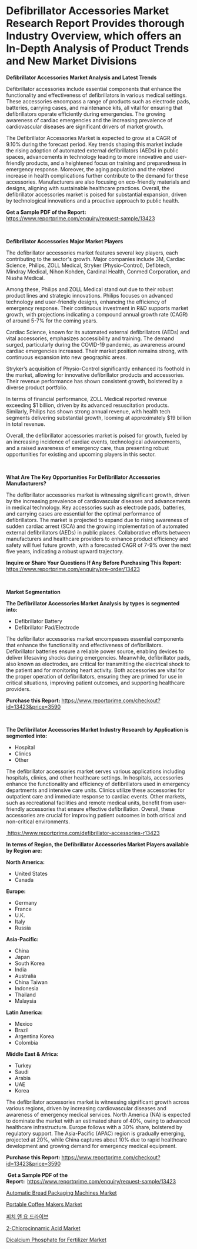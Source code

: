 <p><h1>Defibrillator Accessories Market Research Report Provides thorough Industry Overview, which offers an In-Depth Analysis of Product Trends and New Market Divisions</h1></p><p><strong>Defibrillator Accessories Market Analysis and Latest Trends</strong></p>
<p><p>Defibrillator accessories include essential components that enhance the functionality and effectiveness of defibrillators in various medical settings. These accessories encompass a range of products such as electrode pads, batteries, carrying cases, and maintenance kits, all vital for ensuring that defibrillators operate efficiently during emergencies. The growing awareness of cardiac emergencies and the increasing prevalence of cardiovascular diseases are significant drivers of market growth.</p><p>The Defibrillator Accessories Market is expected to grow at a CAGR of 9.10% during the forecast period. Key trends shaping this market include the rising adoption of automated external defibrillators (AEDs) in public spaces, advancements in technology leading to more innovative and user-friendly products, and a heightened focus on training and preparedness in emergency response. Moreover, the aging population and the related increase in health complications further contribute to the demand for these accessories. Manufacturers are also focusing on eco-friendly materials and designs, aligning with sustainable healthcare practices. Overall, the defibrillator accessories market is poised for substantial expansion, driven by technological innovations and a proactive approach to public health.</p></p>
<p><strong>Get a Sample PDF of the Report:&nbsp;</strong> <a href="https://www.reportprime.com/enquiry/request-sample/13423">https://www.reportprime.com/enquiry/request-sample/13423</a></p>
<p>&nbsp;</p>
<p><strong>Defibrillator Accessories Major Market Players</strong></p>
<p><p>The defibrillator accessories market features several key players, each contributing to the sector's growth. Major companies include 3M, Cardiac Science, Philips, ZOLL Medical, Stryker (Physio-Control), Defibtech, Mindray Medical, Nihon Kohden, Cardinal Health, Conmed Corporation, and Nissha Medical. </p><p>Among these, Philips and ZOLL Medical stand out due to their robust product lines and strategic innovations. Philips focuses on advanced technology and user-friendly designs, enhancing the efficiency of emergency response. Their continuous investment in R&D supports market growth, with projections indicating a compound annual growth rate (CAGR) of around 5-7% for the coming years.</p><p>Cardiac Science, known for its automated external defibrillators (AEDs) and vital accessories, emphasizes accessibility and training. The demand surged, particularly during the COVID-19 pandemic, as awareness around cardiac emergencies increased. Their market position remains strong, with continuous expansion into new geographic areas.</p><p>Stryker’s acquisition of Physio-Control significantly enhanced its foothold in the market, allowing for innovative defibrillator products and accessories. Their revenue performance has shown consistent growth, bolstered by a diverse product portfolio.</p><p>In terms of financial performance, ZOLL Medical reported revenue exceeding $1 billion, driven by its advanced resuscitation products. Similarly, Philips has shown strong annual revenue, with health tech segments delivering substantial growth, looming at approximately $19 billion in total revenue.</p><p>Overall, the defibrillator accessories market is poised for growth, fueled by an increasing incidence of cardiac events, technological advancements, and a raised awareness of emergency care, thus presenting robust opportunities for existing and upcoming players in this sector.</p></p>
<p>&nbsp;</p>
<p><strong>What Are The Key Opportunities For Defibrillator Accessories Manufacturers?</strong></p>
<p><p>The defibrillator accessories market is witnessing significant growth, driven by the increasing prevalence of cardiovascular diseases and advancements in medical technology. Key accessories such as electrode pads, batteries, and carrying cases are essential for the optimal performance of defibrillators. The market is projected to expand due to rising awareness of sudden cardiac arrest (SCA) and the growing implementation of automated external defibrillators (AEDs) in public places. Collaborative efforts between manufacturers and healthcare providers to enhance product efficiency and safety will fuel future growth, with a forecasted CAGR of 7-9% over the next five years, indicating a robust upward trajectory.</p></p>
<p><strong>Inquire or Share Your Questions If Any Before Purchasing This Report:</strong> <a href="https://www.reportprime.com/enquiry/pre-order/13423">https://www.reportprime.com/enquiry/pre-order/13423</a></p>
<p>&nbsp;</p>
<p><strong>Market Segmentation</strong></p>
<p><strong>The Defibrillator Accessories Market Analysis by types is segmented into:</strong></p>
<p><ul><li>Defibrillator Battery</li><li>Defibrillator Pad/Electrode</li></ul></p>
<p><p>The defibrillator accessories market encompasses essential components that enhance the functionality and effectiveness of defibrillators. Defibrillator batteries ensure a reliable power source, enabling devices to deliver lifesaving shocks during emergencies. Meanwhile, defibrillator pads, also known as electrodes, are critical for transmitting the electrical shock to the patient and for monitoring heart activity. Both accessories are vital for the proper operation of defibrillators, ensuring they are primed for use in critical situations, improving patient outcomes, and supporting healthcare providers.</p></p>
<p><strong>Purchase this Report:&nbsp;</strong><a href="https://www.reportprime.com/checkout?id=13423&price=3590">https://www.reportprime.com/checkout?id=13423&price=3590</a></p>
<p>&nbsp;</p>
<p><strong>The Defibrillator Accessories Market Industry Research by Application is segmented into:</strong></p>
<p><ul><li>Hospital</li><li>Clinics</li><li>Other</li></ul></p>
<p><p>The defibrillator accessories market serves various applications including hospitals, clinics, and other healthcare settings. In hospitals, accessories enhance the functionality and efficiency of defibrillators used in emergency departments and intensive care units. Clinics utilize these accessories for outpatient care and immediate response to cardiac events. Other markets, such as recreational facilities and remote medical units, benefit from user-friendly accessories that ensure effective defibrillation. Overall, these accessories are crucial for improving patient outcomes in both critical and non-critical environments.</p></p>
<p><a href="https://www.reportprime.com/defibrillator-accessories-r13423">&nbsp;https://www.reportprime.com/defibrillator-accessories-r13423</a></p>
<p><strong>In terms of Region, the Defibrillator Accessories Market Players available by Region are:</strong></p>
<p>
    <p> <strong> North America: </strong>
        <ul>
            <li>United States</li>
            <li>Canada</li>
        </ul>
        </p> 
    <p> <strong> Europe: </strong>
        <ul>
            <li>Germany</li>
            <li>France</li>
            <li>U.K.</li>
            <li>Italy</li>
            <li>Russia</li>
        </ul>
        </p> 
    <p> <strong> Asia-Pacific: </strong>
        <ul>
            <li>China</li>
            <li>Japan</li>
            <li>South Korea</li>
            <li>India</li>
            <li>Australia</li>
            <li>China Taiwan</li>
            <li>Indonesia</li>
            <li>Thailand</li>
            <li>Malaysia</li>
        </ul>
        </p> 
    <p> <strong> Latin America: </strong>
        <ul>
            <li>Mexico</li>
            <li>Brazil</li>
            <li>Argentina Korea</li>
            <li>Colombia</li>
        </ul>
        </p> 
    <p> <strong> Middle East & Africa: </strong>
        <ul>
            <li>Turkey</li>
            <li>Saudi</li>
            <li>Arabia</li>
            <li>UAE</li>
            <li>Korea</li>
        </ul>
    </p>
    </p>
<p><p>The defibrillator accessories market is witnessing significant growth across various regions, driven by increasing cardiovascular diseases and awareness of emergency medical services. North America (NA) is expected to dominate the market with an estimated share of 40%, owing to advanced healthcare infrastructure. Europe follows with a 30% share, bolstered by regulatory support. The Asia-Pacific (APAC) region is gradually emerging, projected at 20%, while China captures about 10% due to rapid healthcare development and growing demand for emergency medical equipment.</p></p>
<p><strong>Purchase this Report: </strong><a href="https://www.reportprime.com/checkout?id=13423&price=3590">https://www.reportprime.com/checkout?id=13423&price=3590</a></p>
<p>&nbsp;<strong>Get a Sample PDF of the Report:&nbsp;&nbsp;</strong><a href="https://www.reportprime.com/enquiry/request-sample/13423">https://www.reportprime.com/enquiry/request-sample/13423</a></p>
<p><strong></strong></p>
<p><p><a href="https://medium.com/@foyazahmed1999_69116/the-automatic-bread-packaging-machines-market-research-report-provides-an-in-depth-and-up-to-date-f2025446c80d">Automatic Bread Packaging Machines Market</a></p><p><a href="https://www.linkedin.com/pulse/portable-coffee-makers-market-growth-outlook-from-2024-2031-projecting-pyufc?trackingId=6WlgRhgATGu5V6AFcJXLrA%3D%3D">Portable Coffee Makers Market</a></p><p><a href="https://medium.com/@alex_holland_/pitch-and-yaw-drive-market-%EC%9D%98-%EA%B8%80%EB%A1%9C%EB%B2%8C-%EC%8B%9C%EC%9E%A5-%EA%B0%9C%EC%9A%94%EB%8A%94-%EC%A0%84-%EC%84%B8%EA%B3%84-%EB%B0%8F-%EC%A3%BC%EC%9A%94-%EC%8B%9C%EC%9E%A5%EC%9D%98-%EC%82%B0%EC%97%85%EC%97%90-%EC%98%81%ED%96%A5%EC%9D%84-%EB%AF%B8%EC%B9%98%EB%8A%94-%EC%A3%BC%EC%9A%94-%ED%8A%B8%EB%A0%8C%EB%93%9C%EC%97%90-%EB%8C%80%ED%95%9C-%EB%8F%85%ED%8A%B9%ED%95%9C-%EA%B4%80%EC%A0%90%EC%9D%84-%EC%A0%9C%EA%B3%B5%ED%95%A9%EB%8B%88%EB%8B%A4-515627fc9746">피치 앤 요 드라이브</a></p><p><a href="https://issuu.com/reportprime-2/docs/2-chlorocinnamic-acid-market-size-2_76620fd81c56ae">2-Chlorocinnamic Acid Market</a></p><p><a href="https://medium.com/@foyazahmed1999_69116/the-global-dicalcium-phosphate-for-fertilizer-market-is-a-dynamic-and-growing-industry-3d459b93f0a7?postPublishedType=initial">Dicalcium Phosphate for Fertilizer Market</a></p></p>